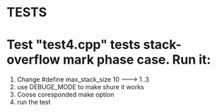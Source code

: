 TESTS
=====

Test "test4.cpp" tests stack-overflow mark phase case.
Run it:
=======
1. Change #define max_stack_size 10 ---> 1..3
2. use DEBUGE_MODE to make shure it works
3. Coose coresponded make option
4. run the test